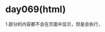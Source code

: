 # day069(html)

1.<head>部分的内容都不会在页面中显示，但是会执行，<title>里是写的浏览器页面选项卡上的内容

2.可以把不用的选中，然后ctrl+/ 注释下，要用的时候再反注释

3.想到文本就要想到段落p，在p中的任何操作都是对文字的一些操作

4.段落标签是块元素，注意整个html都是都元素组成，包括这整个也是个html元素，块元素就是一行，一行的，以p段落开头结尾的无论写多少都是一行

5.标签的属性是放在<内容>里面的，而且是放在前一个<>

6.在html中也有一些是特殊字符，比如< 空格等等，那我们要显示也要通过某些特殊的方法显示，可用字符实体来用，注意在html元素中，比如在段落中你无论手动打入多少个空格，html解析都只有一个空格，要想有多个空格，就必须再用字符实体

7.想到文本就要想到段落p，想到整体结构就要想到容器div（块元素)，当然还有结构标签

8.设置属性的时候最好是一行一行排列，设置图片的大小属性时，只设置宽度大小，高度会默认按照以前宽度与设置宽度的比列缩放

9.注意属性一定是放在<>内的，而夹在两个<>之间的是内容，好比超文本协议，夹在两个之间的可以是文字也可以是图片

10.注意一般有结构的才能使用>一层一层创建，比如div*3, table>tr*2>td2创建两行两列的表

11.列表结构也是可以那样创建，列表可以有序或者无需，里面的li就相当于python中的一个序列位一样，序列位里面还可以放列表，也就是嵌套

12.表格可以设值表的属性，也就是在table那设置表属性，比如宽度高度，也可以在单元格中设置，比如居中什么，合并单元格（可以合并行，合并列)，表格里也可以放图片等

13.表单用于向客户端提交数据，其中form属性就有提交的相关属性，而里面的内容也是用<>括号包裹，内容在尖括号里面，注意，因为里面的内容是表单控件，是用来收集数据的，主要也是一些相关的属性，就要用<>包围，而不是用两个<>夹住，注意表单空间的所有属性的更改都是更改的type。

14.label用于设置表单空间的提示文本信息

```html
<div>  有容器就是一行，容器是块元素
    <label for="">用户名:</label> 用于设置这一行的控件的提示信息,内容放在最前面
    <input type="text"
    placeholder="请输入用户名">  这个是占位符，只要输入就会消失，如果忘记了需要输入什么这个时候就需要                                  label的提示了
</div>
学到现在认为两个<>中夹住的就是内容，而内容也可以是<>，因为内容有时候也需要一些属性和结构，不单单是一些文字什么。像这个表单form，属性设置为与提交相关，而内容也可能需要一定的结构，就需要div，而div中的表单控件也需要一定的样式和属性，这个时候就要提供专门的标签，在<>中设置了
```

15.get和post的区别在于，get传数据在地址上传输，没什么安全性,post采用隐藏的表单数据传输，更加安全，加密也更加安全。

16.在一个表单中的任何一个位置，可以设置

<input type="hidden" name="type" value="我们想给的值"> 这个在表单中不会显示，但是有name，就会把数据提交到数据库，我们可以根据value是不是我们给的值来判断是不是按照我们给的表单提供的数据，怕有人会模仿数据。

17.内联元素不能设置宽度，也就是系统给它适当的显示宽度。块元素可以包裹任何元素，内联元素只能包裹文本或其他内联元素，不能包裹内联块

18.做项目原则：先分析，再先做完所有功能，再调优

19.基本上所有的元素都可以进行样式调试

```html
<body>
    <div>
        <h3>用户注册</h3>
    <form style="width: 350px;" action=""> div是块元素，所以继承父标签的宽度
        <div>
            <label style="display: inline-block;width: 70px;text-align: right" for="">用户名</label>   这里必须设置位内块标签，既可以设置宽度对齐，也不把下面的挤到下一行
            <input type="text" name="username">
        </div>
        <div>
            <label style="display: inline-block;width: 70px;text-align: right" for="">密码</label>
            <input type="password" name="password">
        </div>
        <div>
            <label style="display: inline-block;width: 70px;text-align: right" for="">婚否</label>
            <input type="checkbox" name="marry"> 
        </div>
        <div>
            <label style="display: inline-block;width: 70px;text-align: right" for="">性别</label>
            <input type="radio" value="男" name="sex">男 
            <input type="radio" value="女" name="sex">女
        </div>  这个在块元素中可以随意添加文本，块元素可包括所有元素
        <div>
            <label style="display: inline-block;width: 70px;text-align: right" for="">学历</label>
            <select name="edc" id="">
                <option value="">请选择</option>
                <option value="1" >大专</option>
                <option value="2" >本科</option>
                <option value="3" >研究生</option>
            </select>
        </div>
        <div>
            <label style="display: inline-block;width: 70px;text-align: right" for="">简介</label>
            <textarea name="deo" id="" cols="30" rows="10">

            </textarea>
        </div>
        <div style="text-align: center">
            <input type="submit" value="提交">
            <input type="reset" value="重置">
        </div>
    </form>
    </div>
</body>
```

